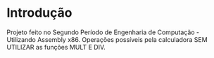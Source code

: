 # Introdução
Projeto feito no Segundo Período de Engenharia de Computação - Utilizando Assembly x86. Operações possíveis pela calculadora SEM UTILIZAR as funções MULT E DIV.
